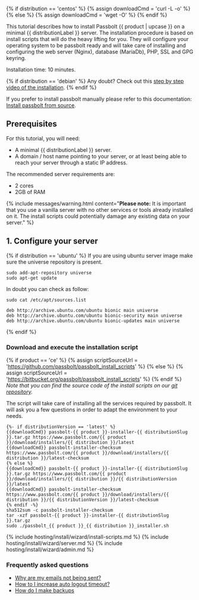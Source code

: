 <!---
Required variables for this page to be displayed properly.
product (string): The product this page will be rendered for:  ce or pro
distribution (string): The target distribution (lower case): debian, centos or ubuntu. It will be used in the urls and fule name to target script
distributionSlug (string): The target distribution slug: debian-9, centos-7, ubuntu-18.04. It will be used in the url to target script
distributionLabel (string): The target distribution label: Debian 9 (Stretch), Centos 7 ...
-->

{% if distribution == 'centos' %}
    {% assign downloadCmd = 'curl -L -o' %}
{% else %}
    {% assign downloadCmd = 'wget -O' %}
{% endif %}

This tutorial describes how to install Passbolt {{ product | upcase }} on a minimal {{ distributionLabel }} server. The installation procedure is based on install scripts that will do
the heavy lifting for you. They will configure your operating system to be passbolt ready and will take care of installing and configuring the web
server (Nginx), database (MariaDb), PHP, SSL and GPG keyring.

Installation time: 10 minutes.

{% if distribution == 'debian' %}
Any doubt? Check out this [step by step video of the installation](https://youtu.be/rMgCQaAfJwE).
{% endif %}

If you prefer to install passbolt manually please refer to this documentation: [Install passbolt from source](/hosting/install/ce/from-source.html).

## Prerequisites

For this tutorial, you will need:
- A minimal {{ distributionLabel }} server.
- A domain / host name pointing to your server, or at least being able to reach your server through a static IP address.

The recommended server requirements are:
- 2 cores
- 2GB of RAM

{% include messages/warning.html
    content="**Please note:** It is important that you use a vanilla server with no other services or tools already installed on it. The install scripts could potentially damage any existing data on your server."
%}

## 1. Configure your server

{% if distribution == 'ubuntu' %}
If you are using ubuntu server image make sure the universe repository is present.
```
sudo add-apt-repository universe
sudo apt-get update
```

In doubt you can check as follow:
```
sudo cat /etc/apt/sources.list

deb http://archive.ubuntu.com/ubuntu bionic main universe
deb http://archive.ubuntu.com/ubuntu bionic-security main universe
deb http://archive.ubuntu.com/ubuntu bionic-updates main universe
```
{% endif %}

### Download and execute the installation script

{% if product == 'ce' %}
    {% assign scriptSourceUrl = 'https://github.com/passbolt/passbolt_install_scripts' %}
{% else %}
    {% assign scriptSourceUrl = 'https://bitbucket.org/passbolt/passbolt_install_scripts' %}
{% endif %}
*Note that you can find the source code of the install scripts on our [git repository]({{scriptSourceUrl}}).*

The script will take care of installing all the services required by passbolt.
It will ask you a few questions in order to adapt the environment to your needs.

```shell
{%- if distributionVersion == 'latest' %}
{{downloadCmd}} passbolt-{{ product }}-installer-{{ distributionSlug }}.tar.gz https://www.passbolt.com/{{ product }}/download/installers/{{ distribution }}/latest
{{downloadCmd}} passbolt-installer-checksum https://www.passbolt.com/{{ product }}/download/installers/{{ distribution }}/latest-checksum
{% else %}
{{downloadCmd}} passbolt-{{ product }}-installer-{{ distributionSlug }}.tar.gz https://www.passbolt.com/{{ product }}/download/installers/{{ distribution }}/{{ distributionVersion }}/latest
{{downloadCmd}} passbolt-installer-checksum https://www.passbolt.com/{{ product }}/download/installers/{{ distribution }}/{{ distributionVersion }}/latest-checksum
{% endif -%}
sha512sum -c passbolt-installer-checksum
tar -xzf passbolt-{{ product }}-installer-{{ distributionSlug }}.tar.gz
sudo ./passbolt_{{ product }}_{{ distribution }}_installer.sh
```

{% include hosting/install/wizard/install-scripts.md %}
{% include hosting/install/wizard/server.md %}
{% include hosting/install/wizard/admin.md %}

### Frequently asked questions
- [Why are my emails not being sent?](/faq/hosting/why-email-not-sent)
- [How to I increase auto logout timeout?](/faq/hosting/how-to-increase-auto-logout-time)
- [How do I make backups](/faq/hosting/how-to-backup)
